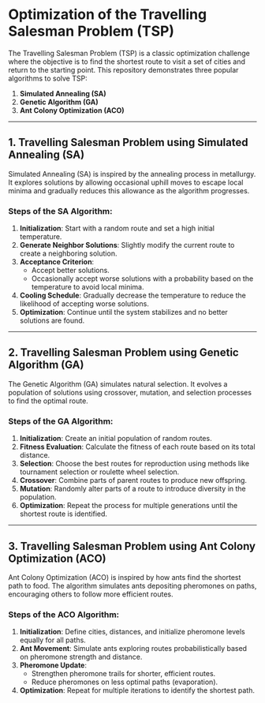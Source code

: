 # Optimization of the Travelling Salesman Problem (TSP)  

The Travelling Salesman Problem (TSP) is a classic optimization challenge where the objective is to find the shortest route to visit a set of cities and return to the starting point. This repository demonstrates three popular algorithms to solve TSP:  

1. **Simulated Annealing (SA)**  
2. **Genetic Algorithm (GA)**  
3. **Ant Colony Optimization (ACO)**  

---

## 1. Travelling Salesman Problem using Simulated Annealing (SA)  

Simulated Annealing (SA) is inspired by the annealing process in metallurgy. It explores solutions by allowing occasional uphill moves to escape local minima and gradually reduces this allowance as the algorithm progresses.  

### Steps of the SA Algorithm:  
1. **Initialization**: Start with a random route and set a high initial temperature.  
2. **Generate Neighbor Solutions**: Slightly modify the current route to create a neighboring solution.  
3. **Acceptance Criterion**:  
   - Accept better solutions.  
   - Occasionally accept worse solutions with a probability based on the temperature to avoid local minima.  
4. **Cooling Schedule**: Gradually decrease the temperature to reduce the likelihood of accepting worse solutions.  
5. **Optimization**: Continue until the system stabilizes and no better solutions are found.  

---

## 2. Travelling Salesman Problem using Genetic Algorithm (GA)  

The Genetic Algorithm (GA) simulates natural selection. It evolves a population of solutions using crossover, mutation, and selection processes to find the optimal route.  

### Steps of the GA Algorithm:  
1. **Initialization**: Create an initial population of random routes.  
2. **Fitness Evaluation**: Calculate the fitness of each route based on its total distance.  
3. **Selection**: Choose the best routes for reproduction using methods like tournament selection or roulette wheel selection.  
4. **Crossover**: Combine parts of parent routes to produce new offspring.  
5. **Mutation**: Randomly alter parts of a route to introduce diversity in the population.  
6. **Optimization**: Repeat the process for multiple generations until the shortest route is identified.  

---

## 3. Travelling Salesman Problem using Ant Colony Optimization (ACO)  

Ant Colony Optimization (ACO) is inspired by how ants find the shortest path to food. The algorithm simulates ants depositing pheromones on paths, encouraging others to follow more efficient routes.  

### Steps of the ACO Algorithm:  
1. **Initialization**: Define cities, distances, and initialize pheromone levels equally for all paths.  
2. **Ant Movement**: Simulate ants exploring routes probabilistically based on pheromone strength and distance.  
3. **Pheromone Update**:  
   - Strengthen pheromone trails for shorter, efficient routes.  
   - Reduce pheromones on less optimal paths (evaporation).  
4. **Optimization**: Repeat for multiple iterations to identify the shortest path.  

